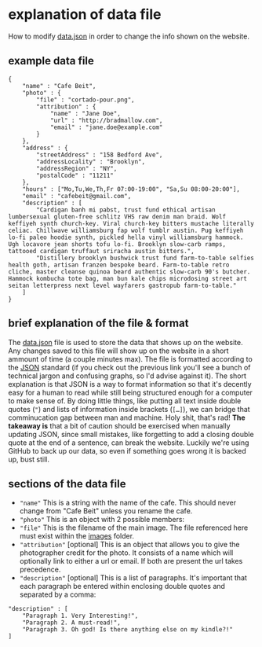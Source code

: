 explanation of data file
======
How to modify [data.json](https://github.com/briznad/cafebeit/blob/gh-pages/data/data.json) in order to change the info shown on the website.
## example data file
```
{
	"name" : "Cafe Beit",
	"photo" : {
		"file" : "cortado-pour.png",
		"attribution" : {
			"name" : "Jane Doe",
			"url" : "http://bradmallow.com",
            "email" : "jane.doe@example.com"
		}
	},
	"address" : {
		"streetAddress" : "158 Bedford Ave",
		"addressLocality" : "Brooklyn",
		"addressRegion" : "NY",
		"postalCode" : "11211"
	},
	"hours" : ["Mo,Tu,We,Th,Fr 07:00-19:00", "Sa,Su 08:00-20:00"],
	"email" : "cafebeit@gmail.com",
	"description" : [
		"Cardigan banh mi pabst, trust fund ethical artisan lumbersexual gluten-free schlitz VHS raw denim man braid. Wolf keffiyeh synth church-key. Viral church-key bitters mustache literally celiac. Chillwave williamsburg fap wolf tumblr austin. Pug keffiyeh lo-fi paleo hoodie synth, pickled hella vinyl williamsburg hammock. Ugh locavore jean shorts tofu lo-fi. Brooklyn slow-carb ramps, tattooed cardigan truffaut sriracha austin bitters.",
		"Distillery brooklyn bushwick trust fund farm-to-table selfies health goth, artisan franzen bespoke beard. Farm-to-table retro cliche, master cleanse quinoa beard authentic slow-carb 90's butcher. Hammock kombucha tote bag, man bun kale chips microdosing street art seitan letterpress next level wayfarers gastropub farm-to-table."
	]
}
```
## brief explanation of the file & format
The [data.json](https://github.com/briznad/cafebeit/blob/gh-pages/data/data.json) file is used to store the data that shows up on the website. Any changes saved to this file will show up on the website in a short ammount of time (a couple minutes max). The file is formatted according to the [JSON](http://www.json.org/) standard (if you check out the previous link you'll see a bunch of technical jargon and confusing graphs, so I'd advise against it). The short explanation is that JSON is a way to format information so that it's decently easy for a human to read while still being structured enough for a computer to make sense of. By doing little things, like putting all text inside double quotes (`"`) and lists of information inside brackets (`[…]`), we can bridge that comminucation gap between man and machine. Holy shit, that's rad! **The takeaway is** that a bit of caution should be exercised when manually updating JSON, since small mistakes, like forgetting to add a closing double quote at the end of a sentence, can break the website. Luckily we're using GitHub to back up our data, so even if something goes wrong it is backed up, bust still.
## sections of the data file
- `"name"`
This is a string with the name of the cafe. This should never change from "Cafe Beit" unless you rename the cafe.
- `"photo"`
This is an object with 2 possible members:
 - `"file"`
This is the filename of the main image. The file referenced here must exist within the [images](https://github.com/briznad/cafebeit/tree/gh-pages/assets/images) folder.
 - `"attribution"` [optional]
This is an object that allows you to give the photographer credit for the photo. It consists of a name which will optionally link to either a url or email. If both are present the url takes precedence.
- `"description"` [optional]
This is a list of paragraphs. It's important that each paragraph be entered within enclosing double quotes and separated by a comma:
```
"description" : [
	"Paragraph 1. Very Interesting!",
	"Paragraph 2. A must-read!",
	"Paragraph 3. Oh god! Is there anything else on my kindle?!"
]
```
